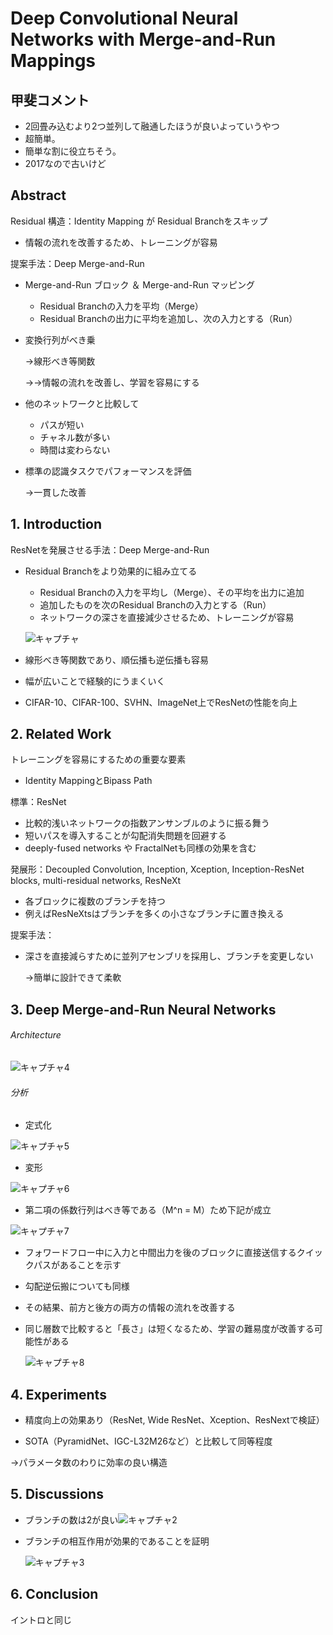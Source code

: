 # Deep Convolutional Neural Networks with Merge-and-Run Mappings



## 甲斐コメント

- 2回畳み込むより2つ並列して融通したほうが良いよっていうやつ
- 超簡単。
- 簡単な割に役立ちそう。
- 2017なので古いけど



## Abstract

Residual 構造：Identity Mapping が Residual Branchをスキップ

- 情報の流れを改善するため、トレーニングが容易

提案手法：Deep Merge-and-Run

- Merge-and-Run ブロック ＆ Merge-and-Run マッピング

  - Residual Branchの入力を平均（Merge）
  - Residual Branchの出力に平均を追加し、次の入力とする（Run）

- 変換行列がべき乗

  →線形べき等関数

  →→情報の流れを改善し、学習を容易にする

- 他のネットワークと比較して

  - パスが短い
  - チャネル数が多い
  - 時間は変わらない

- 標準の認識タスクでパフォーマンスを評価

  →一貫した改善



## 1. Introduction

ResNetを発展させる手法：Deep Merge-and-Run

- Residual Branchをより効果的に組み立てる

  - Residual Branchの入力を平均し（Merge）、その平均を出力に追加
  - 追加したものを次のResidual Branchの入力とする（Run）
  - ネットワークの深さを直接減少させるため、トレーニングが容易

  ![キャプチャ](画像\キャプチャ.PNG)

- 線形べき等関数であり、順伝播も逆伝播も容易
- 幅が広いことで経験的にうまくいく
- CIFAR-10、CIFAR-100、SVHN、ImageNet上でResNetの性能を向上



## 2. Related Work

トレーニングを容易にするための重要な要素

- Identity MappingとBipass Path

標準：ResNet

- 比較的浅いネットワークの指数アンサンブルのように振る舞う
- 短いパスを導入することが勾配消失問題を回避する
- deeply-fused networks や FractalNetも同様の効果を含む

発展形：Decoupled Convolution, Inception, Xception, Inception-ResNet blocks, multi-residual networks, ResNeXt

- 各ブロックに複数のブランチを持つ
- 例えばResNeXtsはブランチを多くの小さなブランチに置き換える

提案手法：

- 深さを直接減らすために並列アセンブリを採用し、ブランチを変更しない

  →簡単に設計できて柔軟



## 3. Deep Merge-and-Run Neural Networks

###### Architecture

![キャプチャ4](画像\キャプチャ4.PNG)



###### 分析

- 定式化

![キャプチャ5](画像\キャプチャ5.PNG)

- 変形

![キャプチャ6](画像\キャプチャ6.PNG)

- 第二項の係数行列はべき等である（M^n = M）ため下記が成立

![キャプチャ7](画像\キャプチャ7.PNG)

- フォワードフロー中に入力と中間出力を後のブロックに直接送信するクイックパスがあることを示す

- 勾配逆伝搬についても同様

- その結果、前方と後方の両方の情報の流れを改善する

- 同じ層数で比較すると「長さ」は短くなるため、学習の難易度が改善する可能性がある

  ![キャプチャ8](画像\キャプチャ8.PNG)



## 4. Experiments

- 精度向上の効果あり（ResNet, Wide ResNet、Xception、ResNextで検証）

- SOTA（PyramidNet、IGC-L32M26など）と比較して同等程度

→パラメータ数のわりに効率の良い構造



## 5. Discussions

- ブランチの数は2が良い![キャプチャ2](画像\キャプチャ2.PNG)

- ブランチの相互作用が効果的であることを証明

  ![キャプチャ3](画像\キャプチャ3.PNG)



## 6. Conclusion

イントロと同じ